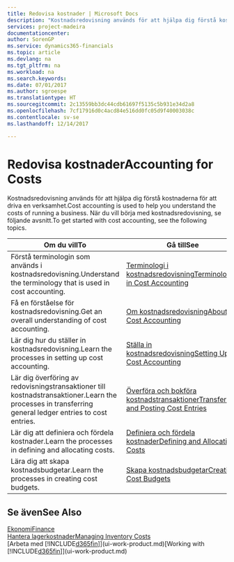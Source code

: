 ```yaml
---
title: Redovisa kostnader | Microsoft Docs
description: "Kostnadsredovisning används för att hjälpa dig förstå kostnaderna för att driva en verksamhet. När du vill börja med kostnadsredovisning, se följande avsnitt."
services: project-madeira
documentationcenter: 
author: SorenGP
ms.service: dynamics365-financials
ms.topic: article
ms.devlang: na
ms.tgt_pltfrm: na
ms.workload: na
ms.search.keywords: 
ms.date: 07/01/2017
ms.author: sgroespe
ms.translationtype: HT
ms.sourcegitcommit: 2c13559bb3dc44cdb61697f5135c5b931e34d2a8
ms.openlocfilehash: 7cf17916d0c4acd84e516dd0fc05d9f40003038c
ms.contentlocale: sv-se
ms.lasthandoff: 12/14/2017

---
```

# <a name="accounting-for-costs"></a><span data-ttu-id="12ef6-104">Redovisa kostnader</span><span class="sxs-lookup"><span data-stu-id="12ef6-104">Accounting for Costs</span></span>
<span data-ttu-id="12ef6-105">Kostnadsredovisning används för att hjälpa dig förstå kostnaderna för att driva en verksamhet.</span><span class="sxs-lookup"><span data-stu-id="12ef6-105">Cost accounting is used to help you understand the costs of running a business.</span></span> <span data-ttu-id="12ef6-106">När du vill börja med kostnadsredovisning, se följande avsnitt.</span><span class="sxs-lookup"><span data-stu-id="12ef6-106">To get started with cost accounting, see the following topics.</span></span>  

|<span data-ttu-id="12ef6-107">Om du vill</span><span class="sxs-lookup"><span data-stu-id="12ef6-107">To</span></span>|<span data-ttu-id="12ef6-108">Gå till</span><span class="sxs-lookup"><span data-stu-id="12ef6-108">See</span></span>|  
|--------|---------|  
|<span data-ttu-id="12ef6-109">Förstå terminologin som används i kostnadsredovisning.</span><span class="sxs-lookup"><span data-stu-id="12ef6-109">Understand the terminology that is used in cost accounting.</span></span>|[<span data-ttu-id="12ef6-110">Terminologi i kostnadsredovisning</span><span class="sxs-lookup"><span data-stu-id="12ef6-110">Terminology in Cost Accounting</span></span>](finance-terminology-in-cost-accounting.md)|  
|<span data-ttu-id="12ef6-111">Få en förståelse för kostnadsredovisning.</span><span class="sxs-lookup"><span data-stu-id="12ef6-111">Get an overall understanding of cost accounting.</span></span>|[<span data-ttu-id="12ef6-112">Om kostnadsredovisning</span><span class="sxs-lookup"><span data-stu-id="12ef6-112">About Cost Accounting</span></span>](finance-about-cost-accounting.md)|  
|<span data-ttu-id="12ef6-113">Lär dig hur du ställer in kostnadsredovisning.</span><span class="sxs-lookup"><span data-stu-id="12ef6-113">Learn the processes in setting up cost accounting.</span></span>|[<span data-ttu-id="12ef6-114">Ställa in kostnadsredovisning</span><span class="sxs-lookup"><span data-stu-id="12ef6-114">Setting Up Cost Accounting</span></span>](finance-set-up-cost-accounting.md)|  
|<span data-ttu-id="12ef6-115">Lär dig överföring av redovisningstransaktioner till kostnadstransaktioner.</span><span class="sxs-lookup"><span data-stu-id="12ef6-115">Learn the processes in transferring general ledger entries to cost entries.</span></span>|[<span data-ttu-id="12ef6-116">Överföra och bokföra kostnadstransaktioner</span><span class="sxs-lookup"><span data-stu-id="12ef6-116">Transferring and Posting Cost Entries</span></span>](finance-transfer-and-post-cost-entries.md)|  
|<span data-ttu-id="12ef6-117">Lär dig att definiera och fördela kostnader.</span><span class="sxs-lookup"><span data-stu-id="12ef6-117">Learn the processes in defining and allocating costs.</span></span>|[<span data-ttu-id="12ef6-118">Definiera och fördela kostnader</span><span class="sxs-lookup"><span data-stu-id="12ef6-118">Defining and Allocating Costs</span></span>](finance-define-and-allocate-costs.md)|  
|<span data-ttu-id="12ef6-119">Lära dig att skapa kostnadsbudgetar.</span><span class="sxs-lookup"><span data-stu-id="12ef6-119">Learn the processes in creating cost budgets.</span></span>|[<span data-ttu-id="12ef6-120">Skapa kostnadsbudgetar</span><span class="sxs-lookup"><span data-stu-id="12ef6-120">Creating Cost Budgets</span></span>](finance-create-cost-budgets.md)|  

## <a name="see-also"></a><span data-ttu-id="12ef6-121">Se även</span><span class="sxs-lookup"><span data-stu-id="12ef6-121">See Also</span></span>  
[<span data-ttu-id="12ef6-122">Ekonomi</span><span class="sxs-lookup"><span data-stu-id="12ef6-122">Finance</span></span>](finance.md)  
[<span data-ttu-id="12ef6-123">Hantera lagerkostnader</span><span class="sxs-lookup"><span data-stu-id="12ef6-123">Managing Inventory Costs</span></span>](finance-manage-inventory-costs.md)  
<span data-ttu-id="12ef6-124">[Arbeta med [!INCLUDE[d365fin](includes/d365fin_md.md)]](ui-work-product.md)</span><span class="sxs-lookup"><span data-stu-id="12ef6-124">[Working with [!INCLUDE[d365fin](includes/d365fin_md.md)]](ui-work-product.md)</span></span>

